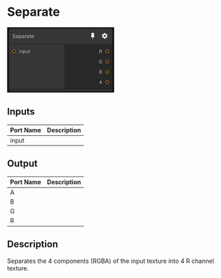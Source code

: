 # Separate
![Mixture.Separate](../../images/Mixture.Separate.png)
## Inputs
Port Name | Description
--- | ---
input | 

## Output
Port Name | Description
--- | ---
A | 
B | 
G | 
R | 

## Description
Separates the 4 components (RGBA) of the input texture into 4 R channel texture.

